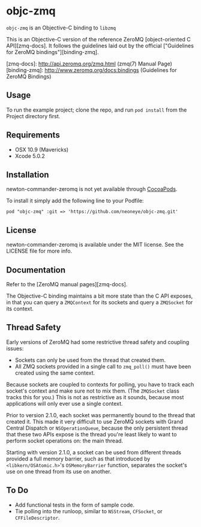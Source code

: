 # objc-zmq

`objc-zmq` is an Objective-C binding to `libzmq`

This is an Objective-C version of the reference ZeroMQ [object-oriented C API][zmq-docs]. It follows the guidelines laid out by the official ["Guidelines for ZeroMQ bindings"][binding-zmq].

[zmq-docs]: http://api.zeromq.org/zmq.html (zmq(7) Manual Page)
[binding-zmq]: http://www.zeromq.org/docs:bindings (Guidelines for ZeroMQ Bindings)


## Usage

To run the example project; clone the repo, and run `pod install` from the Project directory first.

## Requirements

- OSX 10.9 (Mavericks)
- Xcode 5.0.2

## Installation

newton-commander-zeromq is not yet available through [CocoaPods](http://cocoapods.org). 

To install it simply add the following line to your Podfile:

	pod "objc-zmq" :git => 'https://github.com/neoneye/objc-zmq.git'

## License

newton-commander-zeromq is available under the MIT license. See the LICENSE file for more info.

## Documentation
Refer to the [ZeroMQ manual pages][zmq-docs].

The Objective-C binding maintains a bit more state than the C API exposes, in that you can query a `ZMQContext` for its sockets and query a `ZMQSocket` for its context.

## Thread Safety
Early versions of ZeroMQ had some restrictive thread safety and coupling issues:

* Sockets can only be used from the thread that created them.
* All ZMQ sockets provided in a single call to `zmq_poll()` must have been created using the same context.

Because sockets are coupled to contexts for polling, you have to track each socket's context and make sure not to mix them. (The `ZMQSocket` class tracks this for you.) This is not as restrictive as it sounds, because most applications will only ever use a single context.

Prior to version 2.1.0, each socket was permanently bound to the thread that created it. This made it very difficult to use ZeroMQ sockets with Grand Central Dispatch or `NSOperationQueue`, because the only persistent thread that these two APIs expose is the thread you're least likely to want to perform socket operations on: the main thread.

Starting with version 2.1.0, a socket can be used from different threads provided a full memory barrier, such as that introduced by `<libkern/OSAtomic.h>`'s `OSMemoryBarrier` function, separates the socket's use on one thread from its use on another.

## To Do
* Add functional tests in the form of sample code.
* Tie polling into the runloop, similar to `NSStream`, `CFSocket`, or `CFFileDescriptor`.
